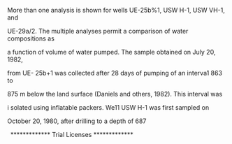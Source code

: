 ﻿More than one analysis is shown for wells UE-25b%1, USW H-1, USW VH-1, and

UE-29a/2.  The multiple analyses permit a comparison of water compositions as

a function of volume of water pumped. The sample obtained on July 20, 1982,

from UE- 25b+1 was collected after 28 days of pumping of an interva1 863 to

875 m below the land surface (Daniels and others, 1982). This interval was

i solated using inflatable packers. We11 USW H-1 was first sampled on

October 20, 1980, after drilling to a depth of 687

` `\*\*\*\*\*\*\*\*\*\*\*\*\* Trial Licenses \*\*\*\*\*\*\*\*\*\*\*\*\* 


